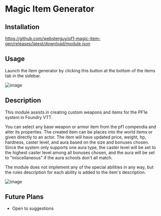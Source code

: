 # Magic Item Generator

## Installation
https://github.com/websterguy/pf1-magic-item-gen/releases/latest/download/module.json

## Usage
Launch the item generator by clicking this button at the bottom of the items tab in the sidebar.

![image](https://user-images.githubusercontent.com/54455090/119202687-31264200-ba46-11eb-919f-5fa3eff19ca3.png)

## Description
This module assists in creating custom weapons and items for the PF1e system in Foundry VTT.

You can select any base weapon or armor item from the pf1 compendia and alter its properties. The created item can be places into the world items or given directly to an actor. The item will have updated price, weight, hp, hardness, caster level, and aura based on the size and bonuses chosen. Since the system only supports one aura type, the caster level will be set to the highest caster level among all bonuses chosen, and the aura will be set to "miscellaneous" if the aura schools don't all match.

The module does not implement any of the special abilities in any way, but the rules description for each ability is added to the item's description.

![image](https://user-images.githubusercontent.com/54455090/119138413-bbdf5080-b9f6-11eb-9a37-695e40ddba38.png)

## Future Plans
- Open to suggestions
